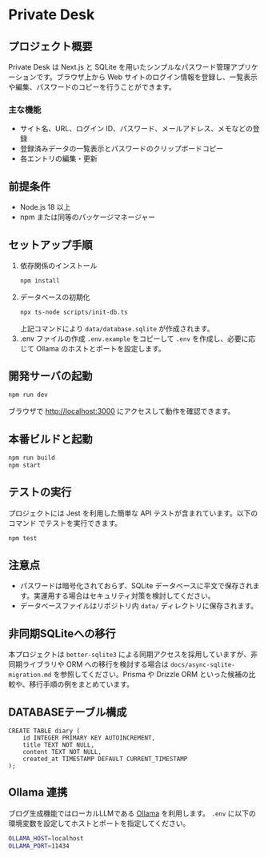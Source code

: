 # Private Desk

## プロジェクト概要

Private Desk は Next.js と SQLite を用いたシンプルなパスワード管理アプリケーションです。ブラウザ上から Web サイトのログイン情報を登録し、一覧表示や編集、パスワードのコピーを行うことができます。

### 主な機能

- サイト名、URL、ログイン ID、パスワード、メールアドレス、メモなどの登録
- 登録済みデータの一覧表示とパスワードのクリップボードコピー
- 各エントリの編集・更新

## 前提条件

- Node.js 18 以上
- npm または同等のパッケージマネージャー

## セットアップ手順

1. 依存関係のインストール
   ```bash
   npm install
   ```
2. データベースの初期化
   ```bash
   npx ts-node scripts/init-db.ts
   ```
   上記コマンドにより `data/database.sqlite` が作成されます。
3. .env ファイルの作成
   `.env.example` をコピーして `.env` を作成し、必要に応じて Ollama のホストとポートを設定します。

## 開発サーバの起動

```bash
npm run dev
```

ブラウザで [http://localhost:3000](http://localhost:3000) にアクセスして動作を確認できます。

## 本番ビルドと起動

```bash
npm run build
npm start
```

## テストの実行

プロジェクトには Jest を利用した簡単な API テストが含まれています。以下のコマンド
でテストを実行できます。

```bash
npm test
```

## 注意点

- パスワードは暗号化されておらず、SQLite データベースに平文で保存されます。実運用する場合はセキュリティ対策を検討してください。
- データベースファイルはリポジトリ内 `data/` ディレクトリに保存されます。


## 非同期SQLiteへの移行

本プロジェクトは `better-sqlite3` による同期アクセスを採用していますが、非同期ライブラリや ORM への移行を検討する場合は `docs/async-sqlite-migration.md` を参照してください。Prisma や Drizzle ORM といった候補の比較や、移行手順の例をまとめています。

## DATABASEテーブル構成

```
CREATE TABLE diary (
    id INTEGER PRIMARY KEY AUTOINCREMENT,
    title TEXT NOT NULL,
    content TEXT NOT NULL,
    created_at TIMESTAMP DEFAULT CURRENT_TIMESTAMP
);
```

## Ollama 連携

ブログ生成機能ではローカルLLMである [Ollama](https://ollama.ai/) を利用します。
`.env` に以下の環境変数を設定してホストとポートを指定してください。

```bash
OLLAMA_HOST=localhost
OLLAMA_PORT=11434
```

